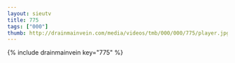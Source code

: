 ```yaml
--- 
layout: sieutv
title: 775
tags: ["000"]
thumb: http://drainmainvein.com/media/videos/tmb/000/000/775/player.jpg
---
```

{% include drainmainvein key="775" %} 

